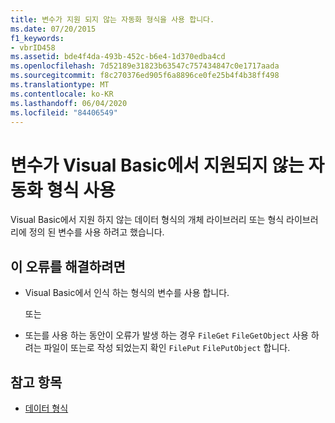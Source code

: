 ```yaml
---
title: 변수가 지원 되지 않는 자동화 형식을 사용 합니다.
ms.date: 07/20/2015
f1_keywords:
- vbrID458
ms.assetid: bde4f4da-493b-452c-b6e4-1d370edba4cd
ms.openlocfilehash: 7d52189e31823b63547c757434847c0e1717aada
ms.sourcegitcommit: f8c270376ed905f6a8896ce0fe25b4f4b38ff498
ms.translationtype: MT
ms.contentlocale: ko-KR
ms.lasthandoff: 06/04/2020
ms.locfileid: "84406549"
---
```

# <a name="variable-uses-an-automation-type-not-supported-in-visual-basic"></a>변수가 Visual Basic에서 지원되지 않는 자동화 형식 사용

Visual Basic에서 지원 하지 않는 데이터 형식의 개체 라이브러리 또는 형식 라이브러리에 정의 된 변수를 사용 하려고 했습니다.

## <a name="to-correct-this-error"></a>이 오류를 해결하려면

- Visual Basic에서 인식 하는 형식의 변수를 사용 합니다.

     또는

- 또는를 사용 하는 동안이 오류가 발생 하는 경우 `FileGet` `FileGetObject` 사용 하려는 파일이 또는로 작성 되었는지 확인 `FilePut` `FilePutObject` 합니다.

## <a name="see-also"></a>참고 항목

- [데이터 형식](../data-types/index.md)
